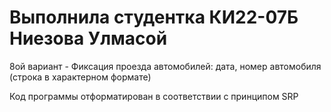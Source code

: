 # Выполнила студентка КИ22-07Б Ниезова Улмасой

8ой вариант - Фиксация проезда автомобилей: дата, номер автомобиля (строка в характерном формате)

Код программы отформатирован в соответствии с принципом SRP
